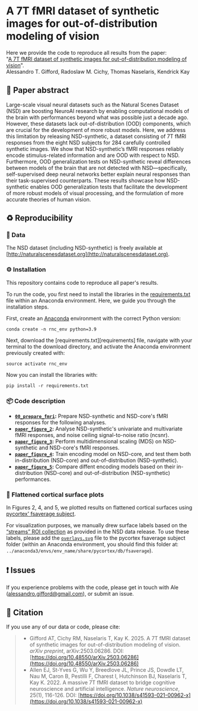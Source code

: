 # A 7T fMRI dataset of synthetic images for out-of-distribution modeling of vision

Here we provide the code to reproduce all results from the paper:</br>
"[A 7T fMRI dataset of synthetic images for out-of-distribution modeling of vision](https://doi.org/10.48550/arXiv.2503.06286)".</br>
Alessandro T. Gifford, Radoslaw M. Cichy, Thomas Naselaris, Kendrick Kay



## 📄 Paper abstract

Large-scale visual neural datasets such as the Natural Scenes Dataset (NSD) are boosting NeuroAI research by enabling computational models of the brain with performances beyond what was possible just a decade ago. However, these datasets lack out-of-distribution (OOD) components, which are crucial for the development of more robust models. Here, we address this limitation by releasing NSD-synthetic, a dataset consisting of 7T fMRI responses from the eight NSD subjects for 284 carefully controlled synthetic images. We show that NSD-synthetic’s fMRI responses reliably encode stimulus-related information and are OOD with respect to NSD. Furthermore, OOD generalization tests on NSD-synthetic reveal differences between models of the brain that are not detected with NSD—specifically, self-supervised deep neural networks better explain neural responses than their task-supervised counterparts. These results showcase how NSD-synthetic enables OOD generalization tests that facilitate the development of more robust models of visual processing, and the formulation of more accurate theories of human vision.



## ♻️ Reproducibility

### 🧰 Data

The NSD dataset (including NSD-synthetic) is freely available at [http://naturalscenesdataset.org](http://naturalscenesdataset.org).



### ⚙️ Installation

This repository contains code to reproduce all paper's results.

To run the code, you first need to install the libraries in the [requirements.txt](https://github.com/gifale95/NSD-synthetic/blob/main/requirements.txt) file within an Anaconda environment. Here, we guide you through the installation steps.

First, create an [Anaconda](https://docs.conda.io/projects/conda/en/latest/user-guide/tasks/manage-environments.html) environment with the correct Python version:

```shell
conda create -n rnc_env python=3.9
```

Next, download the [requirements.txt][requirements] file, navigate with your terminal to the download directory, and activate the Anaconda environment previously created with:

```shell
source activate rnc_env
```

Now you can install the libraries with:

```shell
pip install -r requirements.txt
```

### 📦 Code description

* **[`00_prepare_fmri`](https://github.com/gifale95/NSD-synthetic/blob/main/00_prepare_fmri):** Prepare NSD-synthetic and NSD-core's fMRI responses for the following analyses.
* **[`paper_figure_2`](https://github.com/gifale95/NSD-synthetic/blob/main/paper_figure_2):** Analyse NSD-synthetic's univariate and multivariate fMRI responses, and noise ceiling signal-to-noise ratio (ncsnr).
* **[`paper_figure_3`](https://github.com/gifale95/NSD-synthetic/blob/main/paper_figure_3):** Perform multidimensional scaling (MDS) on NSD-synthetic and NSD-core's fMRI responses.
* **[`paper_figure_4`](https://github.com/gifale95/NSD-synthetic/blob/main/paper_figure_4):** Train encoding model on NSD-core, and test them both in-distribution (NSD-core) and out-of-distribution (NSD-synthetic).
* **[`paper_figure_5`](https://github.com/gifale95/NSD-synthetic/blob/main/paper_figure_5):** Compare diffent encoding models based on their in-distribution (NSD-core) and out-of-distribution (NSD-synthetic) performances.



### 🧠 Flattened cortical surface plots

In Figures 2, 4, and 5, we plotted results on flattened cortical surfaces using [pycortex' fsaverage subject](https://figshare.com/articles/dataset/fsaverage_subject_for_pycortex/9916166).

For visualization purposes, we manually drew surface labels based on the [“streams” ROI collection](https://cvnlab.slite.page/p/X_7BBMgghj/ROIs) as provided in the NSD data release. To use these labels, please add the [`overlays.svg`](https://github.com/gifale95/NSD-synthetic/blob/main/pycortex_stream_labels/overlays.svg) file to the pycortex fsaverage subject folder (within an Anaconda environment, you should find this folder at: `../anaconda3/envs/env_name/share/pycortex/db/fsaverage`).



## ❗ Issues

If you experience problems with the code, please get in touch with Ale (alessandro.gifford@gmail.com), or submit an issue.



## 📜 Citation
If you use any of our data or code, please cite:

> * Gifford AT, Cichy RM, Naselaris T, Kay K. 2025. A 7T fMRI dataset of synthetic images for out-of-distribution modeling of vision. _arXiv preprint_, arXiv:2503.06286. DOI: [https://doi.org/10.48550/arXiv.2503.06286](https://doi.org/10.48550/arXiv.2503.06286)
> * Allen EJ, St-Yves G, Wu Y, Breedlove JL, Prince JS, Dowdle LT, Nau M, Caron B, Pestilli F, Charest I, Hutchinson BJ, Naselaris T, Kay K. 2022. A massive 7T fMRI dataset to bridge cognitive neuroscience and artificial intelligence. _Nature neuroscience_, 25(1), 116-126. DOI: [https://doi.org/10.1038/s41593-021-00962-x](https://doi.org/10.1038/s41593-021-00962-x)
